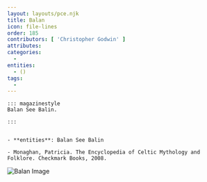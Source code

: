 ```yaml
---
layout: layouts/pce.njk
title: Balan
icon: file-lines
order: 185
contributors: [ 'Christopher Godwin' ]
attributes:
categories:
  - 
entities:
  - ()
tags:
  - 
---
```

``` tab [group1:Info]
::: magazinestyle
Balan See Balin.

:::
```
``` tab [group1:Attributes]
```
``` tab [group1:Entities]
- **entities**: Balan See Balin
```
``` tab [group1:Sources]
- Monaghan, Patricia. The Encyclopedia of Celtic Mythology and Folklore. Checkmark Books, 2008.
```
![Balan Image]([None])
